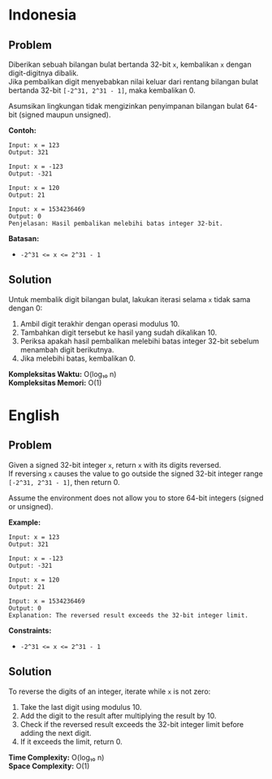 # Indonesia
## Problem

Diberikan sebuah bilangan bulat bertanda 32-bit `x`, kembalikan `x` dengan digit-digitnya dibalik.  
Jika pembalikan digit menyebabkan nilai keluar dari rentang bilangan bulat bertanda 32-bit `[-2^31, 2^31 - 1]`, maka kembalikan 0.

Asumsikan lingkungan tidak mengizinkan penyimpanan bilangan bulat 64-bit (signed maupun unsigned).

**Contoh:**
```
Input: x = 123
Output: 321
```
```
Input: x = -123
Output: -321
```
```
Input: x = 120
Output: 21
```
```
Input: x = 1534236469
Output: 0
Penjelasan: Hasil pembalikan melebihi batas integer 32-bit.
```

**Batasan:**
- `-2^31 <= x <= 2^31 - 1`

## Solution

Untuk membalik digit bilangan bulat, lakukan iterasi selama `x` tidak sama dengan 0:
1. Ambil digit terakhir dengan operasi modulus 10.
2. Tambahkan digit tersebut ke hasil yang sudah dikalikan 10.
3. Periksa apakah hasil pembalikan melebihi batas integer 32-bit sebelum menambah digit berikutnya.
4. Jika melebihi batas, kembalikan 0.

**Kompleksitas Waktu:** O(log₁₀ n)  
**Kompleksitas Memori:** O(1)



# English
## Problem

Given a signed 32-bit integer `x`, return `x` with its digits reversed.  
If reversing `x` causes the value to go outside the signed 32-bit integer range `[-2^31, 2^31 - 1]`, then return 0.

Assume the environment does not allow you to store 64-bit integers (signed or unsigned).

**Example:**
```
Input: x = 123
Output: 321
```
```
Input: x = -123
Output: -321
```
```
Input: x = 120
Output: 21
```
```
Input: x = 1534236469
Output: 0
Explanation: The reversed result exceeds the 32-bit integer limit.
```

**Constraints:**
- `-2^31 <= x <= 2^31 - 1`

## Solution

To reverse the digits of an integer, iterate while `x` is not zero:
1. Take the last digit using modulus 10.
2. Add the digit to the result after multiplying the result by 10.
3. Check if the reversed result exceeds the 32-bit integer limit before adding the next digit.
4. If it exceeds the limit, return 0.

**Time Complexity:** O(log₁₀ n)  
**Space Complexity:** O(1)